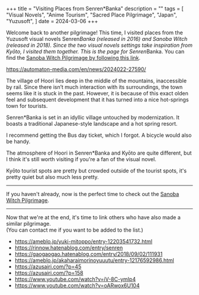 +++
title = "Visiting Places from Senren*Banka"
description = ""
tags = [
  "Visual Novels",
  "Anime Tourism",
  "Sacred Place Pilgrimage",
  "Japan",
  "Yuzusoft",
]
date = 2024-03-06
+++

Welcome back to another pilgrimage! This time, I visited places from the Yuzusoft visual novels Senren*Banka (released in 2016) and Sanoba Witch (released in 2018). Since the two visual novels settings take inspiration from Kyōto, I visited them together. This is the page for Senren*Banka. You can find the [Sanoba Witch Pilgrimage by following this link](../tourism-sanoba-witch).


https://automaton-media.com/en/news/2024022-27590/

The village of Hoori lies deep in the middle of the mountains, inaccessible by rail. Since there isn’t much interaction with its surroundings, the town seems like it is stuck in the past. However, it is because of this exact olden feel and subsequent development that it has turned into a nice hot-springs town for tourists. 


Senren*Banka is set in an idyllic village untouched by modernization. It boasts a traditional Japanese-style landscape and a hot spring resort.



I recommend getting the Bus day ticket, which I forgot. A bicycle would also be handy.

The atmosphere of Hoori in Senren*Banka and Kyōto are quite different, but I think it's still worth visiting if you're a fan of the visual novel.

Kyōto tourist spots are pretty but crowded
outside of the tourist spots, it's pretty quiet but also much less pretty.

---

If you haven't already, now is the perfect time to check out the [Sanoba Witch Pilgrimage](../tourism-sanoba-witch).

---

Now that we're at the end, it's time to link others who have also made a similar pilgrimage.  
(You can contact me if you want to be added to the list.)

- <https://ameblo.jp/yuki-mitoppo/entry-12203541732.html>
- <https://rinnow.hatenablog.com/entry/senren>
- <https://gaogaogao.hatenablog.com/entry/2018/09/02/111931>
- <https://ameblo.jp/akaharaimorinoyuuutu/entry-12176592986.html>
- <https://azusairi.com/?p=45>
- <https://azusairi.com/?p=158>
- <https://www.youtube.com/watch?v=iV-8C-ymIp4>
- <https://www.youtube.com/watch?v=oARwox6U104>

